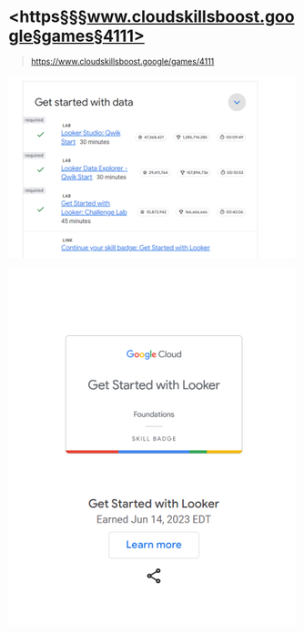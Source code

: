 
# <https§§§www.cloudskillsboost.google§games§4111>
> <https://www.cloudskillsboost.google/games/4111>
        

![](1686774962862.png)

![](1686774941852.png)